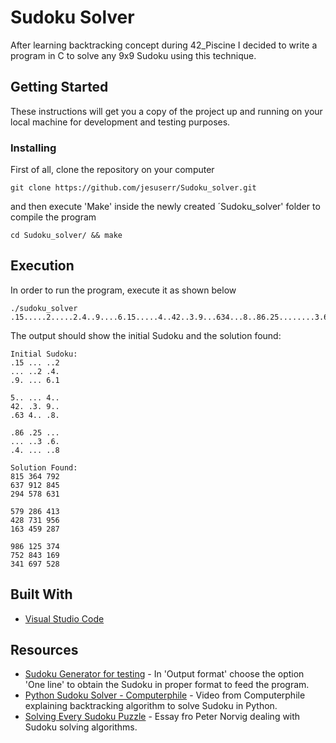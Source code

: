 # Sudoku Solver

After learning backtracking concept during 42_Piscine I decided to write a program in C to solve any 9x9 Sudoku using this technique.

## Getting Started

These instructions will get you a copy of the project up and running on your local machine for development and testing purposes.

### Installing

First of all, clone the repository on your computer

```
git clone https://github.com/jesuserr/Sudoku_solver.git
```

and then execute 'Make' inside the newly created ´Sudoku_solver' folder to compile the program

```
cd Sudoku_solver/ && make
```

## Execution

In order to run the program, execute it as shown below

```
./sudoku_solver .15.....2.....2.4..9....6.15.....4..42..3.9...634...8..86.25........3.6..4......8
```

The output should show the initial Sudoku and the solution found:

```
Initial Sudoku:
.15 ... ..2 
... ..2 .4. 
.9. ... 6.1 

5.. ... 4.. 
42. .3. 9.. 
.63 4.. .8. 

.86 .25 ... 
... ..3 .6. 
.4. ... ..8 

Solution Found:
815 364 792 
637 912 845 
294 578 631 

579 286 413 
428 731 956 
163 459 287 

986 125 374 
752 843 169 
341 697 528 
```

## Built With

* [Visual Studio Code](https://code.visualstudio.com/)

## Resources

* [Sudoku Generator for testing](https://qqwing.com/generate.html) - In 'Output format' choose the option 'One line' to obtain the Sudoku in proper format to feed the program.
* [Python Sudoku Solver - Computerphile](https://www.youtube.com/watch?v=G_UYXzGuqvM) - Video from Computerphile explaining backtracking algorithm to solve Sudoku in Python.
* [Solving Every Sudoku Puzzle](http://norvig.com/sudoku.html) - Essay fro Peter Norvig dealing with Sudoku solving algorithms.







